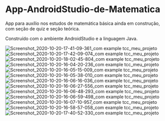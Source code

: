 # App-AndroidStudio-de-Matematica
App para auxílio nos estudos de matemática básica ainda em construção, com seção de quiz e seção teórica.

Construído com o ambiente AndroidStudio e a linguagem Java.

![Screenshot_2020-10-20-17-41-09-361_com example tcc_meu_projeto](https://user-images.githubusercontent.com/71944010/98622639-b9ce6380-22e8-11eb-9a5b-ec9f00f1786d.jpg)
![Screenshot_2020-10-20-17-42-09-074_com example tcc_meu_projeto](https://user-images.githubusercontent.com/71944010/98622643-ba66fa00-22e8-11eb-9267-7c6116983448.jpg)
![Screenshot_2020-10-20-18-02-45-804_com example tcc_meu_projeto](https://user-images.githubusercontent.com/71944010/98622644-baff9080-22e8-11eb-8d36-bf1af2904c3e.jpg)
![Screenshot_2020-10-20-16-04-20-236_com example tcc_meu_projeto](https://user-images.githubusercontent.com/71944010/98622645-bb982700-22e8-11eb-8342-2eee37d92b52.jpg)
![Screenshot_2020-10-20-16-05-15-009_com example tcc_meu_projeto](https://user-images.githubusercontent.com/71944010/98622646-bc30bd80-22e8-11eb-8eb9-7015c6ac5dae.jpg)
![Screenshot_2020-10-20-16-05-38-010_com example tcc_meu_projeto](https://user-images.githubusercontent.com/71944010/98622648-bcc95400-22e8-11eb-9662-23c7aab786a4.jpg)
![Screenshot_2020-10-20-16-06-16-036_com example tcc_meu_projeto](https://user-images.githubusercontent.com/71944010/98622649-bcc95400-22e8-11eb-8434-68fb73ba65b8.jpg)
![Screenshot_2020-10-20-16-06-27-556_com example tcc_meu_projeto](https://user-images.githubusercontent.com/71944010/98622650-bd61ea80-22e8-11eb-8714-39238c37163b.jpg)
![Screenshot_2020-10-20-16-06-48-293_com example tcc_meu_projeto](https://user-images.githubusercontent.com/71944010/98622653-bd61ea80-22e8-11eb-92f3-2df2c0c64b8c.jpg)
![Screenshot_2020-10-20-16-06-59-498_com example tcc_meu_projeto](https://user-images.githubusercontent.com/71944010/98622655-bdfa8100-22e8-11eb-8ba9-c4aa67e7396a.jpg)
![Screenshot_2020-10-20-16-07-10-957_com example tcc_meu_projeto](https://user-images.githubusercontent.com/71944010/98622656-be931780-22e8-11eb-8e26-e51917963d91.jpg)
![Screenshot_2020-10-20-16-58-57-058_com example tcc_meu_projeto](https://user-images.githubusercontent.com/71944010/98622659-bf2bae00-22e8-11eb-8378-6fa4596aa6b8.jpg)
![Screenshot_2020-10-20-17-40-52-330_com example tcc_meu_projeto](https://user-images.githubusercontent.com/71944010/98622660-bf2bae00-22e8-11eb-8ddc-665213af3f48.jpg)
